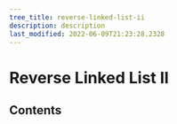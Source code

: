 ```yaml
---
tree_title: reverse-linked-list-ii
description: description
last_modified: 2022-06-09T21:23:28.2328
---
```


# Reverse Linked List II

## Contents
